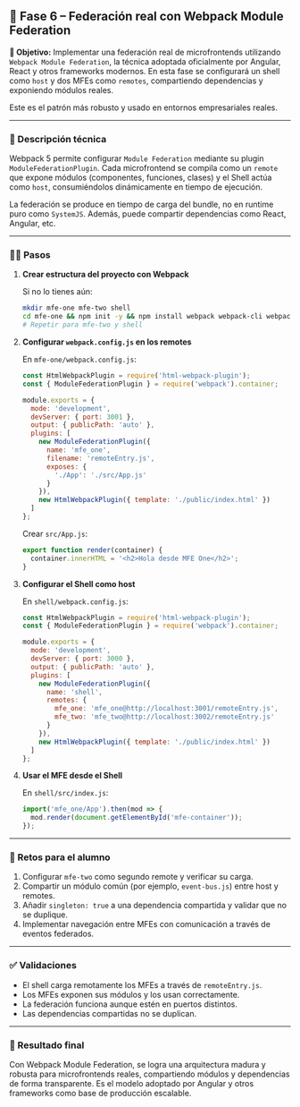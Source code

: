 ## 🧱 Fase 6 – Federación real con Webpack Module Federation

**🌟 Objetivo:**
Implementar una federación real de microfrontends utilizando `Webpack Module Federation`, la técnica adoptada oficialmente por Angular, React y otros frameworks modernos. En esta fase se configurará un shell como `host` y dos MFEs como `remotes`, compartiendo dependencias y exponiendo módulos reales.

Este es el patrón más robusto y usado en entornos empresariales reales.

---

### 📜 Descripción técnica

Webpack 5 permite configurar `Module Federation` mediante su plugin `ModuleFederationPlugin`. Cada microfrontend se compila como un `remote` que expone módulos (componentes, funciones, clases) y el Shell actúa como `host`, consumiéndolos dinámicamente en tiempo de ejecución.

La federación se produce en tiempo de carga del bundle, no en runtime puro como `SystemJS`. Además, puede compartir dependencias como React, Angular, etc.

---

### 🧍‍♂️ Pasos

1. **Crear estructura del proyecto con Webpack**

   Si no lo tienes aún:

   ```bash
   mkdir mfe-one mfe-two shell
   cd mfe-one && npm init -y && npm install webpack webpack-cli webpack-dev-server html-webpack-plugin --save-dev
   # Repetir para mfe-two y shell
   ```

2. **Configurar `webpack.config.js` en los remotes**

   En `mfe-one/webpack.config.js`:

   ```js
   const HtmlWebpackPlugin = require('html-webpack-plugin');
   const { ModuleFederationPlugin } = require('webpack').container;

   module.exports = {
     mode: 'development',
     devServer: { port: 3001 },
     output: { publicPath: 'auto' },
     plugins: [
       new ModuleFederationPlugin({
         name: 'mfe_one',
         filename: 'remoteEntry.js',
         exposes: {
           './App': './src/App.js'
         }
       }),
       new HtmlWebpackPlugin({ template: './public/index.html' })
     ]
   };
   ```

   Crear `src/App.js`:

   ```js
   export function render(container) {
     container.innerHTML = '<h2>Hola desde MFE One</h2>';
   }
   ```

3. **Configurar el Shell como host**

   En `shell/webpack.config.js`:

   ```js
   const HtmlWebpackPlugin = require('html-webpack-plugin');
   const { ModuleFederationPlugin } = require('webpack').container;

   module.exports = {
     mode: 'development',
     devServer: { port: 3000 },
     output: { publicPath: 'auto' },
     plugins: [
       new ModuleFederationPlugin({
         name: 'shell',
         remotes: {
           mfe_one: 'mfe_one@http://localhost:3001/remoteEntry.js',
           mfe_two: 'mfe_two@http://localhost:3002/remoteEntry.js'
         }
       }),
       new HtmlWebpackPlugin({ template: './public/index.html' })
     ]
   };
   ```

4. **Usar el MFE desde el Shell**

   En `shell/src/index.js`:

   ```js
   import('mfe_one/App').then(mod => {
     mod.render(document.getElementById('mfe-container'));
   });
   ```

---

### 🔧 Retos para el alumno

1. Configurar `mfe-two` como segundo remote y verificar su carga.
2. Compartir un módulo común (por ejemplo, `event-bus.js`) entre host y remotes.
3. Añadir `singleton: true` a una dependencia compartida y validar que no se duplique.
4. Implementar navegación entre MFEs con comunicación a través de eventos federados.

---

### ✅ Validaciones

* El shell carga remotamente los MFEs a través de `remoteEntry.js`.
* Los MFEs exponen sus módulos y los usan correctamente.
* La federación funciona aunque estén en puertos distintos.
* Las dependencias compartidas no se duplican.

---

### 📌 Resultado final

Con Webpack Module Federation, se logra una arquitectura madura y robusta para microfrontends reales, compartiendo módulos y dependencias de forma transparente. Es el modelo adoptado por Angular y otros frameworks como base de producción escalable.
